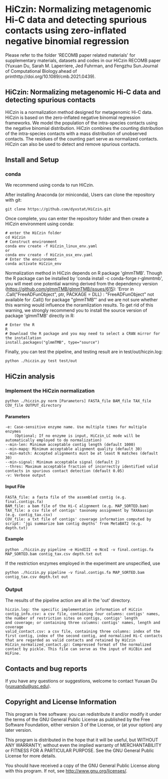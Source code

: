 # HiCzin: Normalizing metagenomic Hi-C data and detecting spurious contacts using zero-inflated negative binomial regression


Please refer to the folder 'RECOMB paper related materials' for supplementary materials, datasets and codes in our HiCzin RECOMB paper (Yuxuan Du, Sarah M. Laperriere, Jed Fuhrman, and Fengzhu Sun.Journal of Computational Biology.ahead of printhttp://doi.org/10.1089/cmb.2021.0439).



## HiCzin: Normalizing metagenomic Hi-C data and detecting spurious contacts
HiCzin is a normalization method designed for metagenomic Hi-C data. HiCzin is based on the zero-inflated negative binomial regression frameworks. We model the population of the intra-species contacts using the negative binomial distribution. HiCzin combines the counting distribution of the intra-species contacts with a mass distribution of unobserved contacts. The residues of the counting part serve as normalized contacts. HiCzin can also be used to detect and remove spurious contacts.

## Install and Setup
### conda
We recommend using conda to run HiCzin.

After installing Anaconda (or miniconda), Users can clone the repository with git:
```
git clone https://github.com/dyxstat/HiCzin.git
```

Once complete, you can enter the repository folder and then create a HiCzin environment using conda:
```
# enter the HiCzin folder
cd HiCzin
# Construct environment
conda env create -f HiCzin_linux_env.yaml 
or
conda env create -f HiCzin_osx_env.yaml
# Enter the environment
conda activate HiCzin_env
```

Normalization method in HiCzin depends on R package 'glmmTMB'. Though the R package can be installed by 'conda install -c conda-forge r-glmmtmb', you will meet one potential warning derived from the dependency version (https://github.com/glmmTMB/glmmTMB/issues/615): 'Error in .Call("FreeADFunObject", ptr, PACKAGE = DLL) : "FreeADFunObject" not available for .Call() for package "glmmTMB"' and we are not sure whether this warning would influence the noramlization results. To get rid of this warning, we strongly recommend you to install the source version of package 'glmmTMB' directly in R:

```
# Enter the R
R
# Download the R package and you may need to select a CRAN mirror for the installation
install.packages("glmmTMB", type="source")
```

Finally, you can test the pipeline, and testing result are in test/out/hiczin.log:
```
python ./hiczin.py test test/out
```


## HiCzin analysis
### Implement the HiCzin normalization
```
python ./hiczin.py norm [Parameters] FASTA_file BAM_file TAX_file COV_file OUTPUT_directory
```
#### Parameters
```
-e: Case-sensitive enzyme name. Use multiple times for multiple enzymes 
    (Optional; If no enzyme is input, HiCzin_LC mode will be automatically employed to do normalization)
--min-len: Minimum acceptable contig length (default 1000)
--min-mapq: Minimum acceptable alignment quality (default 30)
--min-match: Accepted alignments must be at least N matches (default 30)
--min-signal: Minimum acceptable signal (default 2)
--thres: Maximum acceptable fraction of incorrectly identified valid contacts in spurious contact detection (default 0.05)
-v: Verbose output
```
#### Input File
```
FASTA_file: a fasta file of the assembled contig (e.g. final.contigs.fa)
BAM_file: a bam file of the Hi-C alignment (e.g. MAP_SORTED.bam)
TAX_file: a csv file of contigs' taxonomy assignment by TAXAassign (e.g. contig_tax.csv)
COV_file: a txt file of contigs' coverage information computed by script: ‘jgi summarize bam contig depths’ from MetaBAT2 (e.g. depth.txt)
```

#### Example
```
python ./hiczin.py pipeline -e HindIII -e NcoI -v final.contigs.fa MAP_SORTED.bam contig_tax.csv depth.txt out
```
If the restriction enzymes employed in the experiment are unspecified, use
```
python ./hiczin.py pipeline -v final.contigs.fa MAP_SORTED.bam contig_tax.csv depth.txt out
```


### Output
The results of the pipeline action are all in the 'out' directory.
```
hiczin.log: the specific implementation information of HiCzin
contig_info.csv: a csv file, containing four columns: contigs' names, the number of restriction sites on contigs, contigs' length 
and coverage; or containing three columns: contigs' names, length and coverage
valid_contact.csv: a csv file, containing three columns: index of the first contig, index of the second contig, and normalized Hi-C contacts that are regarded as valid contacts and retained by HiCzin
HiCzin_normalized_contact.gz: Compressed format of the normalized contact by pickle. This file can serve as the input of HiCBin and HiFine.
```

## Contacts and bug reports
If you have any questions or suggestions, welcome to contact Yuxuan Du (yuxuandu@usc.edu).


## Copyright and License Information
This program is free software: you can redistribute it and/or modify it under the terms of the GNU General Public License as published by the Free Software Foundation, either version 3 of the License, or (at your option) any later version.

This program is distributed in the hope that it will be useful, but WITHOUT ANY WARRANTY; without even the implied warranty of MERCHANTABILITY or FITNESS FOR A PARTICULAR PURPOSE. See the GNU General Public License for more details.

You should have received a copy of the GNU General Public License along with this program. If not, see http://www.gnu.org/licenses/.







